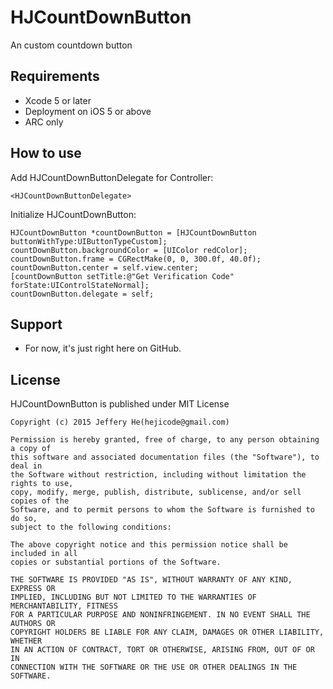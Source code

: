 HJCountDownButton
=======
An custom countdown button

## Requirements
* Xcode 5 or later
* Deployment on iOS 5 or above
* ARC only

## How to use

Add HJCountDownButtonDelegate for Controller:

```objc
<HJCountDownButtonDelegate>
```
Initialize HJCountDownButton:

```objc
HJCountDownButton *countDownButton = [HJCountDownButton buttonWithType:UIButtonTypeCustom];
countDownButton.backgroundColor = [UIColor redColor];
countDownButton.frame = CGRectMake(0, 0, 300.0f, 40.0f);
countDownButton.center = self.view.center;
[countDownButton setTitle:@"Get Verification Code" forState:UIControlStateNormal];
countDownButton.delegate = self;
```

## Support
* For now, it's just right here on GitHub.

## License

HJCountDownButton is published under MIT License

    Copyright (c) 2015 Jeffery He(hejicode@gmail.com)

    Permission is hereby granted, free of charge, to any person obtaining a copy of
    this software and associated documentation files (the "Software"), to deal in
    the Software without restriction, including without limitation the rights to use,
    copy, modify, merge, publish, distribute, sublicense, and/or sell copies of the
    Software, and to permit persons to whom the Software is furnished to do so,
    subject to the following conditions:
    
    The above copyright notice and this permission notice shall be included in all
    copies or substantial portions of the Software.
    
    THE SOFTWARE IS PROVIDED "AS IS", WITHOUT WARRANTY OF ANY KIND, EXPRESS OR
    IMPLIED, INCLUDING BUT NOT LIMITED TO THE WARRANTIES OF MERCHANTABILITY, FITNESS
    FOR A PARTICULAR PURPOSE AND NONINFRINGEMENT. IN NO EVENT SHALL THE AUTHORS OR
    COPYRIGHT HOLDERS BE LIABLE FOR ANY CLAIM, DAMAGES OR OTHER LIABILITY, WHETHER
    IN AN ACTION OF CONTRACT, TORT OR OTHERWISE, ARISING FROM, OUT OF OR IN
    CONNECTION WITH THE SOFTWARE OR THE USE OR OTHER DEALINGS IN THE SOFTWARE.
